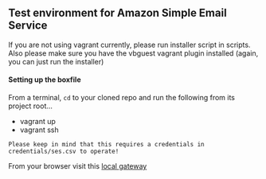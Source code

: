 ## Test environment for Amazon Simple Email Service

If you are not using vagrant currently, please run installer script in scripts. Also please make sure you have the vbguest vagrant plugin installed (again, you can just run the installer)

#### Setting up the boxfile

From a terminal, `cd` to your cloned repo and run the following from its project root...

 * vagrant up
 * vagrant ssh

 `Please keep in mind that this requires a credentials in credentials/ses.csv to operate!`

From your browser visit this [local gateway](http://192.168.50.33)